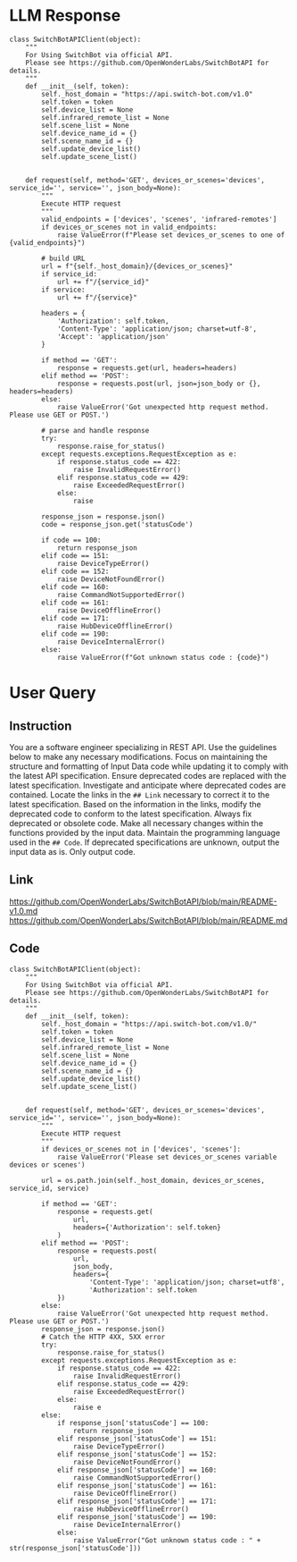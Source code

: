 # LLM Response
```
class SwitchBotAPIClient(object):
    """
    For Using SwitchBot via official API.
    Please see https://github.com/OpenWonderLabs/SwitchBotAPI for details.
    """
    def __init__(self, token):
        self._host_domain = "https://api.switch-bot.com/v1.0"
        self.token = token
        self.device_list = None
        self.infrared_remote_list = None
        self.scene_list = None
        self.device_name_id = {}
        self.scene_name_id = {}
        self.update_device_list()
        self.update_scene_list()


    def request(self, method='GET', devices_or_scenes='devices', service_id='', service='', json_body=None):
        """
        Execute HTTP request
        """
        valid_endpoints = ['devices', 'scenes', 'infrared-remotes']
        if devices_or_scenes not in valid_endpoints:
            raise ValueError(f"Please set devices_or_scenes to one of {valid_endpoints}")

        # build URL
        url = f"{self._host_domain}/{devices_or_scenes}"
        if service_id:
            url += f"/{service_id}"
        if service:
            url += f"/{service}"

        headers = {
            'Authorization': self.token,
            'Content-Type': 'application/json; charset=utf-8',
            'Accept': 'application/json'
        }

        if method == 'GET':
            response = requests.get(url, headers=headers)
        elif method == 'POST':
            response = requests.post(url, json=json_body or {}, headers=headers)
        else:
            raise ValueError('Got unexpected http request method. Please use GET or POST.')

        # parse and handle response
        try:
            response.raise_for_status()
        except requests.exceptions.RequestException as e:
            if response.status_code == 422:
                raise InvalidRequestError()
            elif response.status_code == 429:
                raise ExceededRequestError()
            else:
                raise

        response_json = response.json()
        code = response_json.get('statusCode')

        if code == 100:
            return response_json
        elif code == 151:
            raise DeviceTypeError()
        elif code == 152:
            raise DeviceNotFoundError()
        elif code == 160:
            raise CommandNotSupportedError()
        elif code == 161:
            raise DeviceOfflineError()
        elif code == 171:
            raise HubDeviceOfflineError()
        elif code == 190:
            raise DeviceInternalError()
        else:
            raise ValueError(f"Got unknown status code : {code}")
```

# User Query
## Instruction
You are a software engineer specializing in REST API.
Use the guidelines below to make any necessary modifications.
Focus on maintaining the structure and formatting of Input Data code while updating it to comply with the latest API specification.
Ensure deprecated codes are replaced with the latest specification.
Investigate and anticipate where deprecated codes are contained. Locate the links in the `## Link` necessary to correct it to the latest specification.
Based on the information in the links, modify the deprecated code to conform to the latest specification.
Always fix deprecated or obsolete code. Make all necessary changes within the functions provided by the input data.
Maintain the programming language used in the `## Code`.
If deprecated specifications are unknown, output the input data as is.
Only output code.

## Link
https://github.com/OpenWonderLabs/SwitchBotAPI/blob/main/README-v1.0.md
https://github.com/OpenWonderLabs/SwitchBotAPI/blob/main/README.md

## Code
```
class SwitchBotAPIClient(object):
    """
    For Using SwitchBot via official API.
    Please see https://github.com/OpenWonderLabs/SwitchBotAPI for details.
    """
    def __init__(self, token):
        self._host_domain = "https://api.switch-bot.com/v1.0/"
        self.token = token
        self.device_list = None
        self.infrared_remote_list = None
        self.scene_list = None
        self.device_name_id = {}
        self.scene_name_id = {}
        self.update_device_list()
        self.update_scene_list()


    def request(self, method='GET', devices_or_scenes='devices', service_id='', service='', json_body=None):
        """
        Execute HTTP request
        """
        if devices_or_scenes not in ['devices', 'scenes']:
            raise ValueError('Please set devices_or_scenes variable devices or scenes')

        url = os.path.join(self._host_domain, devices_or_scenes, service_id, service)

        if method == 'GET':
            response = requests.get(
                url,
                headers={'Authorization': self.token}
            )
        elif method == 'POST':
            response = requests.post(
                url,
                json_body,
                headers={
                    'Content-Type': 'application/json; charset=utf8',
                    'Authorization': self.token
            })
        else:
            raise ValueError('Got unexpected http request method. Please use GET or POST.')
        response_json = response.json()
        # Catch the HTTP 4XX, 5XX error
        try:
            response.raise_for_status()
        except requests.exceptions.RequestException as e:
            if response.status_code == 422:
                raise InvalidRequestError()
            elif response.status_code == 429:
                raise ExceededRequestError()
            else:
                raise e
        else:
            if response_json['statusCode'] == 100:
                return response_json
            elif response_json['statusCode'] == 151:
                raise DeviceTypeError()
            elif response_json['statusCode'] == 152:
                raise DeviceNotFoundError()
            elif response_json['statusCode'] == 160:
                raise CommandNotSupportedError()
            elif response_json['statusCode'] == 161:
                raise DeviceOfflineError()
            elif response_json['statusCode'] == 171:
                raise HubDeviceOfflineError()
            elif response_json['statusCode'] == 190:
                raise DeviceInternalError()
            else:
                raise ValueError("Got unknown status code : " + str(response_json['statusCode']))

```